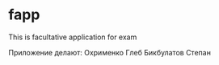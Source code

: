 # fapp
This is facultative application for exam


Приложение делают: Охрименко Глеб
                   Бикбулатов Степан
